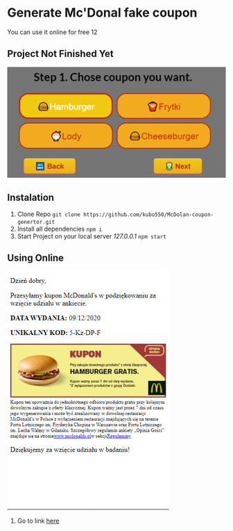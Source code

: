 # Generate Mc'Donal fake coupon

You can use it online for free 12

## Project Not Finished Yet

![preview-image](https://raw.githubusercontent.com/kubo550/McDolan-coupon-genertor/master/mcd-preview2.png)

## Instalation
1. Clone Repo `git clone https://github.com/kubo550/McDolan-coupon-genertor.git`
1. Install all dependencies `npm i `
1. Start Project on your local server *127.0.0.1* `npm start `

## Using Online

![preview-image](https://raw.githubusercontent.com/kubo550/McDolan-coupon-genertor/master/mcd-preview.png)

1. Go to link [here](https://www.messenger.com/t/100005543894347)
